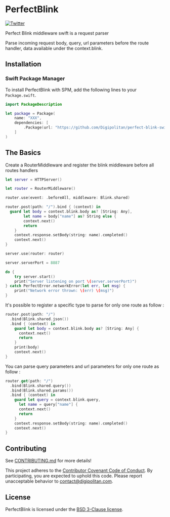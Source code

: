PerfectBlink
=================================

[![Twitter](https://img.shields.io/badge/twitter-@Digipolitan-blue.svg?style=flat)](http://twitter.com/Digipolitan)

Perfect Blink middleware swift is a request parser

Parse incoming request body, query, url parameters before the route handler, data available under the context.blink.

## Installation

### Swift Package Manager

To install PerfectBlink with SPM, add the following lines to your `Package.swift`.

```swift
import PackageDescription

let package = Package(
    name: "XXX",
    dependencies: [
        .Package(url: "https://github.com/Digipolitan/perfect-blink-swift.git", majorVersion: 1)
    ]
)
```

## The Basics

Create a RouterMiddleware and register the blink middleware before all routes handlers

```swift
let server = HTTPServer()

let router = RouterMiddleware()

router.use(event: .beforeAll, middleware: Blink.shared)

router.post(path: "/").bind { (context) in
  guard let body = context.blink.body as? [String: Any],
        let name = body["name"] as? String else {
        context.next()
        return
    }
    context.response.setBody(string: name).completed()
    context.next()
}

server.use(router: router)

server.serverPort = 8887

do {
    try server.start()
    print("Server listening on port \(server.serverPort)")
} catch PerfectError.networkError(let err, let msg) {
    print("Network error thrown: \(err) \(msg)")
}
```

It's possible to register a specific type to parse for only one route as follow :
```swift
router.post(path: "/")
  .bind(Blink.shared.json())
  .bind { (context) in
    guard let body = context.blink.body as? [String: Any] {
      context.next()
      return
    }
    print(body)
    context.next()
}
```

You can parse query parameters and url parameters for only one route as follow :
```swift
router.get(path: "/")
  .bind(Blink.shared.query())
  .bind(Blink.shared.params())
  .bind { (context) in
    guard let query = context.blink.query,
      let name = query["name"] {
      context.next()
      return
    }
    context.response.setBody(string: name).completed()
    context.next()
}
```

## Contributing

See [CONTRIBUTING.md](CONTRIBUTING.md) for more details!

This project adheres to the [Contributor Covenant Code of Conduct](CODE_OF_CONDUCT.md).
By participating, you are expected to uphold this code. Please report
unacceptable behavior to [contact@digipolitan.com](mailto:contact@digipolitan.com).

## License

PerfectBlink is licensed under the [BSD 3-Clause license](LICENSE).
